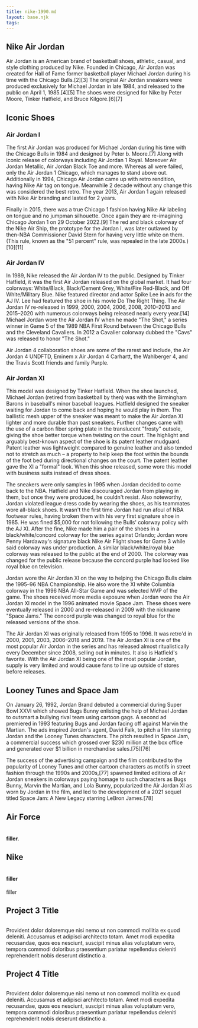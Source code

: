 ```yaml
---
title: nike-1990.md
layout: base.njk
tags:
---
```





<section>
  <h1>Nike Air Jordan </h1>

  <p>Air Jordan is an American brand of basketball shoes, athletic, casual, and style clothing produced by Nike. Founded in Chicago, Air Jordan was created for Hall of Fame former basketball player Michael Jordan during his time with the Chicago Bulls.[2][3] The original Air Jordan sneakers were produced exclusively for Michael Jordan in late 1984, and released to the public on April 1, 1985.[4][5] The shoes were designed for Nike by Peter Moore, Tinker Hatfield, and Bruce Kilgore.[6][7]</p>

<h2>Iconic Shoes</h2>
<h3>Air Jordan I</h3>

  <p>The first Air Jordan was produced for Michael Jordan during his time with the Chicago Bulls in 1984 and designed by Peter b. Moore.[7] Along with iconic release of colorways including Air Jordan 1 Royal. Moreover Air Jordan Metallic, Air Jordan Black Toe and more. Whereas all were failed, only the Air Jordan 1 Chicago, which manages to stand above out.
Additionally in 1994, Chicago Air Jordan came up with retro rendition, having Nike Air tag on tongue. Meanwhile 2 decade without any change this was considered the best retro. The year 2013, Air Jordan 1 again released with Nike Air branding and lasted for 2 years.

Finally in 2015, there was a true Chicago 1 fashion having Nike Air labeling on tongue and no jumpman silhouette. Once again they are re-imagining Chicago Jordan 1 on 29 October 2022.[9] The red and black colorway of the Nike Air Ship, the prototype for the Jordan I, was later outlawed by then-NBA Commissioner David Stern for having very little white on them. (This rule, known as the "51 percent" rule, was repealed in the late 2000s.)[10][11]</p>



<h3>Air Jordan IV</h3>
  <p>In 1989, Nike released the Air Jordan IV to the public. Designed by Tinker Hatfield, it was the first Air Jordan released on the global market. It had four colorways: White/Black, Black/Cement Grey, White/Fire Red-Black, and Off White/Military Blue. Nike featured director and actor Spike Lee in ads for the AJ IV. Lee had featured the shoe in his movie Do The Right Thing. The Air Jordan IV re-released in 1999, 2000, 2004, 2006, 2008, 2010–2013 and 2015–2020 with numerous colorways being released nearly every year.[14]
Michael Jordan wore the Air Jordan IV when he made "The Shot," a series winner in Game 5 of the 1989 NBA First Round between the Chicago Bulls and the Cleveland Cavaliers. In 2012 a Cavalier colorway dubbed the "Cavs" was released to honor "The Shot."

Air Jordan 4 collaboration shoes are some of the rarest and include, the Air Jordan 4 UNDFTD, Eminem x Air Jordan 4 Carhartt, the Wahlberger 4, and the Travis Scott friends and family Purple.</p>

<h3>Air Jordan XI</h3>
<p>This model was designed by Tinker Hatfield. When the shoe launched, Michael Jordan (retired from basketball by then) was with the Birmingham Barons in baseball's minor baseball leagues. Hatfield designed the sneaker waiting for Jordan to come back and hoping he would play in them.
The ballistic mesh upper of the sneaker was meant to make the Air Jordan XI lighter and more durable than past sneakers. Further changes came with the use of a carbon fiber spring plate in the translucent "frosty" outsole, giving the shoe better torque when twisting on the court. The highlight and arguably best-known aspect of the shoe is its patent leather mudguard. Patent leather was lightweight compared to genuine leather and also tended not to stretch as much – a property to help keep the foot within the bounds of the foot bed during directional changes on the court. The patent leather gave the XI a "formal" look. When this shoe released, some wore this model with business suits instead of dress shoes.

The sneakers were only samples in 1995 when Jordan decided to come back to the NBA. Hatfield and Nike discouraged Jordan from playing in them, but once they were produced, he couldn't resist. Also noteworthy, Jordan violated league dress code by wearing the shoes, as his teammates wore all-black shoes. It wasn't the first time Jordan had run afoul of NBA footwear rules, having broken them with his very first signature shoe in 1985. He was fined $5,000 for not following the Bulls' colorway policy with the AJ XI. After the fine, Nike made him a pair of the shoes in a black/white/concord colorway for the series against Orlando; Jordan wore Penny Hardaway's signature black Nike Air Flight shoes for Game 3 while said colorway was under production. A similar black/white/royal blue colorway was released to the public at the end of 2000. The colorway was changed for the public release because the concord purple had looked like royal blue on television.

Jordan wore the Air Jordan XI on the way to helping the Chicago Bulls claim the 1995–96 NBA Championship. He also wore the XI white Columbia colorway in the 1996 NBA All-Star Game and was selected MVP of the game. The shoes received more media exposure when Jordan wore the Air Jordan XI model in the 1996 animated movie Space Jam. These shoes were eventually released in 2000 and re-released in 2009 with the nickname "Space Jams." The concord purple was changed to royal blue for the released versions of the shoe.

The Air Jordan XI was originally released from 1995 to 1996. It was retro'd in 2000, 2001, 2003, 2006–2018 and 2019. The Air Jordan XI is one of the most popular Air Jordan in the series and has released almost ritualistically every December since 2008, selling out in minutes. It also is Hatfield's favorite. With the Air Jordan XI being one of the most popular Jordan, supply is very limited and would cause fans to line up outside of stores before releases.</p>

<h2>Looney Tunes and Space Jam</h2>
<p>On January 26, 1992, Jordan Brand debuted a commercial during Super Bowl XXVI which showed Bugs Bunny enlisting the help of Michael Jordan to outsmart a bullying rival team using cartoon gags. A second ad premiered in 1993 featuring Bugs and Jordan facing off against Marvin the Martian. The ads inspired Jordan's agent, David Falk, to pitch a film starring Jordan and the Looney Tunes characters. The pitch resulted in Space Jam, a commercial success which grossed over $230 million at the box office and generated over $1 billion in merchandise sales.[75][76]

The success of the advertising campaign and the film contributed to the popularity of Looney Tunes and other cartoon characters as motifs in street fashion through the 1990s and 2000s,[77] spawned limited editions of Air Jordan sneakers in colorways paying homage to such characters as Bugs Bunny, Marvin the Martian, and Lola Bunny, popularized the Air Jordan XI as worn by Jordan in the film, and led to the development of a 2021 sequel titled Space Jam: A New Legacy starring LeBron James.[78]</p>

</section>
  </section>

<footer class="page-footer">
  
<div class="page-projects">
  <section class="project">
    <h2>Air Force</h2>
    <div class="project-image">
      <img src="https://place-hold.it/600" alt="">
    </div>
    </p>
  </section>
  <section class="project-text">
  <h4>filler.</p>
  </section>
  <section class="project">
    <h2>Nike </h2>
    <div class="project-image">
      <img src="https://place-hold.it/600" alt="">
    </div>
  </section>
  <section class="project-text">
  <h4>filler</h4>
  <p>filler</p>
  </section>
  <section class="project">
    <h2>Project 3 Title</h2>
    <div class="project-image">
      <img src="https://place-hold.it/600" alt="">
    </div>
  </section>
  <section class="project-text">
  <p>Provident dolor doloremque nisi nemo ut non commodi mollitia ex quod deleniti. Accusamus et adipisci architecto totam. Amet modi expedita recusandae, quos eos nesciunt, suscipit minus alias voluptatum vero, tempora commodi doloribus praesentium pariatur repellendus deleniti reprehenderit nobis deserunt distinctio a.</p>
  </section>
  <section class="project">
    <h2>Project 4 Title</h2>
    <div class="project-image">
      <img src="https://place-hold.it/600" alt="">
    </div>
  </section>
  <section class="project-text">
  <p>Provident dolor doloremque nisi nemo ut non commodi mollitia ex quod deleniti. Accusamus et adipisci architecto totam. Amet modi expedita recusandae, quos eos nesciunt, suscipit minus alias voluptatum vero, tempora commodi doloribus praesentium pariatur repellendus deleniti reprehenderit nobis deserunt distinctio a.</p>
  </section>
  
</div>
  
</footer>